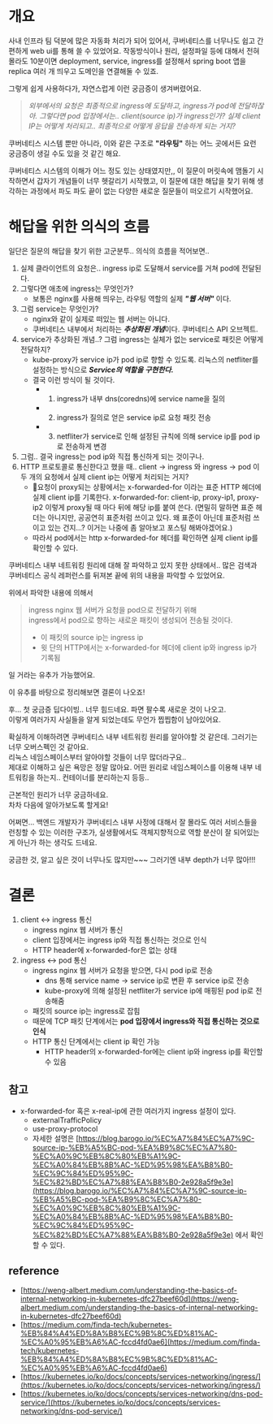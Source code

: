 # 개요

사내 인프라 팀 덕분에 많은 자동화 처리가 되어 있어서, 쿠버네티스를 너무나도 쉽고 간편하게 web ui를 통해 쓸 수 있었어요. 작동방식이나 원리, 설정파일 등에 대해서 전혀 몰라도 10분이면 deployment, service, ingress를 설정해서 spring boot 앱을 replica 여러 개 띄우고 도메인을 연결해둘 수 있죠.

그렇게 쉽게 사용하다가, 자연스럽게 이런 궁금증이 생겨버렸어요.

> *외부에서의 요청은 최종적으로 ingress에 도달하고, ingress가 pod에 전달하잖아.*
> *그렇다면 pod 입장에서는.. client(source ip)가 ingress인가?
> 실제 client IP는 어떻게 처리되고.. 최종적으로 어떻게 응답을 전송하게 되는 거지?*

쿠버네티스 시스템 뿐만 아니라, 이와 같은 구조로 **"라우팅"** 하는 어느 곳에서든 요런 궁금증이 생길 수도 있을 것 같긴 해요.

쿠버네티스 시스템의 이해가 어느 정도 있는 상태였지만,, 이 질문이 머릿속에 맴돌기 시작하면서 갑자기 개념들이 너무 헷갈리기 시작했고, 이 질문에 대한 해답을 찾기 위해 생각하는 과정에서 파도 파도 끝이 없는 다양한 새로운 질문들이 떠오르기 시작했어요.

# 해답을 위한 의식의 흐름

일단은 질문의 해답을 찾기 위한 고군분투.. 의식의 흐름을 적어보면..

1. 실제 클라이언트의 요청은.. ingress ip로 도달해서 service를 거쳐 pod에 전달된다.
2. 그렇다면 애초에 ingress는 무엇인가?
	- 보통은 nginx를 사용해 띄우는, 라우팅 역할의 실제 ***"웹 서버"*** 이다.
3. 그럼 service는 무엇인가?
	- nginx와 같이 실제로 떠있는 웹 서버는 아니다.
	- 쿠버네티스 내부에서 처리하는 ***추상화된 개념***이다. 쿠버네티스 API 오브젝트.
4. service가 추상화된 개념..? 그럼 ingress는 실체가 없는 service로 패킷은 어떻게 전달하지?
	- kube-proxy가 service ip가 pod ip로 향할 수 있도록. 리눅스의 netfliter를 설정하는 방식으로 ***Service의 역할을 구현한다.***
	- 결국 이런 방식이 될 것이다.
		- 1) ingress가 내부 dns(coredns)에 service name을 질의
		- 2) ingress가 질의로 얻은 service ip로 요청 패킷 전송
		- 3) netfliter가 service로 인해 설정된 규칙에 의해 service ip를 pod ip로 전송하게 변경
5. 그럼.. 결국 ingress는 pod ip와 직접 통신하게 되는 것이구나.
6. HTTP 프로토콜로 통신한다고 했을 때.. client -> ingress 와 ingress -> pod 이 두 개의 요청에서 실제 client ip는 어떻게 처리되는 거지?
	- 요청이 proxy되는 상황에서는 x-forwarded-for 이라는 표준 HTTP 헤더에 실제 client ip를 기록한다. x-forwarded-for: client-ip, proxy-ip1, proxy-ip2 이렇게 proxy될 때 마다 뒤에 해당 ip를 붙여 쓴다. (면밀히 말하면 표준 헤더는 아니지만, 공공연히 표준처럼 쓰이고 있다. 왜 표준이 아닌데 표준처럼 쓰이고 있는 건지...? 이거는 나중에 좀 알아보고 포스팅 해봐야겠어요.)
	- 따라서 pod에서는 http x-forwarded-for 헤더를 확인하면 실제 client ip를 확인할 수 있다.

쿠버네티스 내부 네트워킹 원리에 대해 잘 파악하고 있지 못한 상태에서.. 많은 검색과 쿠버네티스 공식 레퍼런스를 뒤져본 끝에 위의 내용을 파악할 수 있었어요.

위에서 파악한 내용에 의해서

> ingress nginx 웹 서버가 요청을 pod으로 전달하기 위해  
> ingress에서 pod으로 향하는 새로운 패킷이 생성되어 전송될 것이다.  
> - 이 패킷의 source ip는 ingress ip  
> - 윗 단의 HTTP에서는 x-forwarded-for 헤더에 client ip와 ingress ip가 기록됨  

일 거라는 유추가 가능했어요.

이 유추를 바탕으로 정리해보면 결론이 나오죠!

후... 첫 궁금증 딥다이빙.. 너무 힘드네요. 파면 팔수록 새로운 것이 나오고.  
이렇게 여러가지 사실들을 알게 되었는데도 무언가 찝찝함이 남아있어요.  
  
확실하게 이해하려면 쿠버네티스 내부 네트워킹 원리를 알아야할 것 같은데. 그러기는 너무 오버스펙인 것 같아요.  
리눅스 네임스페이스부터 알아야할 것들이 너무 많더라구요..  
제대로 이해하고 싶은 욕망은 정말 많아요. 어떤 원리로 네임스페이스를 이용해 내부 네트워킹을 하는지.. 컨테이너를 분리하는지 등등..  
  
근본적인 원리가 너무 궁금하네요.  
차차 다음에 알아가보도록 할게요!

어쩌면... 백엔드 개발자가 쿠버네티스 내부 사정에 대해서 잘 몰라도 여러 서비스들을 런칭할 수 있는 이러한 구조가, 실생활에서도 객체지향적으로 역할 분산이 잘 되어있는 게 아닌가 하는 생각도 드네요.

궁금한 것, 알고 싶은 것이 너무나도 많지만~~~ 그러기엔 내부 depth가 너무 많아!!!

# 결론

1. client <-> ingress 통신
	- ingress nginx 웹 서버가 통신
	- client 입장에서는 ingress ip와 직접 통신하는 것으로 인식
	- HTTP header에 x-forwarded-for은 없는 상태
2. ingress <-> pod 통신
	- ingress nginx 웹 서버가 요청을 받으면, 다시 pod ip로 전송
		- dns 통해 service name -> service ip로 변환 후 service ip로 전송
		- kube-proxy에 의해 설정된 netfliter가 service ip에 매핑된 pod ip로 전송해줌
	- 패킷의 source ip는 ingress로 잡힘
	- 때문에 TCP 패킷 단계에서는 **pod 입장에서 ingress와 직접 통신하는 것으로 인식**
	- HTTP 통신 단계에서는 client ip 확인 가능
		- HTTP header의 x-forwarded-for에는 client ip와 ingress ip를 확인할 수 있음

## 참고

- x-forwarded-for 혹은 x-real-ip에 관한 여러가지 ingress 설정이 있다.
	- externalTrafficPolicy
	- use-proxy-protocol
	- 자세한 설명은 [https://blog.barogo.io/%EC%A7%84%EC%A7%9C-source-ip-%EB%A5%BC-pod-%EA%B9%8C%EC%A7%80-%EC%A0%9C%EB%8C%80%EB%A1%9C-%EC%A0%84%EB%8B%AC-%ED%95%98%EA%B8%B0-%EC%9C%84%ED%95%9C-%EC%82%BD%EC%A7%88%EA%B8%B0-2e928a5f9e3e](https://blog.barogo.io/%EC%A7%84%EC%A7%9C-source-ip-%EB%A5%BC-pod-%EA%B9%8C%EC%A7%80-%EC%A0%9C%EB%8C%80%EB%A1%9C-%EC%A0%84%EB%8B%AC-%ED%95%98%EA%B8%B0-%EC%9C%84%ED%95%9C-%EC%82%BD%EC%A7%88%EA%B8%B0-2e928a5f9e3e) 에서 확인할 수 있다.

## reference

- [https://weng-albert.medium.com/understanding-the-basics-of-internal-networking-in-kubernetes-dfc27beef60d](https://weng-albert.medium.com/understanding-the-basics-of-internal-networking-in-kubernetes-dfc27beef60d)
- [https://medium.com/finda-tech/kubernetes-%EB%84%A4%ED%8A%B8%EC%9B%8C%ED%81%AC-%EC%A0%95%EB%A6%AC-fccd4fd0ae6](https://medium.com/finda-tech/kubernetes-%EB%84%A4%ED%8A%B8%EC%9B%8C%ED%81%AC-%EC%A0%95%EB%A6%AC-fccd4fd0ae6)
- [https://kubernetes.io/ko/docs/concepts/services-networking/ingress/](https://kubernetes.io/ko/docs/concepts/services-networking/ingress/)
- [https://kubernetes.io/ko/docs/concepts/services-networking/dns-pod-service/](https://kubernetes.io/ko/docs/concepts/services-networking/dns-pod-service/)
